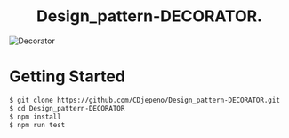 <p align="center"><h1 align="center">
Design_pattern-DECORATOR.
</h1>

![Decorator](https://user-images.githubusercontent.com/43074465/127931564-f001d559-9f5b-4cca-a8f6-68bf8a7c9115.jpg)

# Getting Started
```bash
$ git clone https://github.com/CDjepeno/Design_pattern-DECORATOR.git
$ cd Design_pattern-DECORATOR
$ npm install
$ npm run test
```
